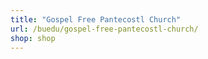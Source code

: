 ```yaml
---
title: "Gospel Free Pantecostl Church"
url: /buedu/gospel-free-pantecostl-church/
shop: shop
---
```

